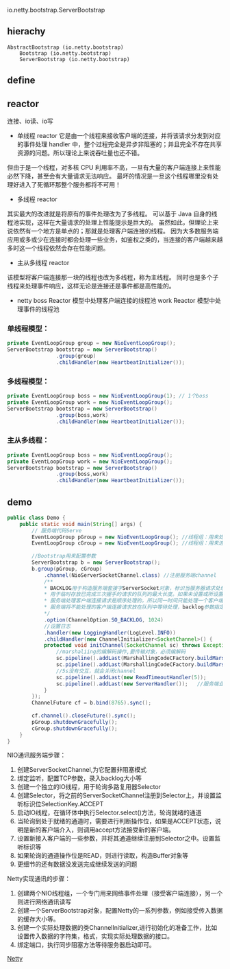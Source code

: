io.netty.bootstrap.ServerBootstrap

## hierachy
```
AbstractBootstrap (io.netty.bootstrap)
    Bootstrap (io.netty.bootstrap)
    ServerBootstrap (io.netty.bootstrap)
```

## define


## reactor

连接、io读、io写

* 单线程 reactor
它是由一个线程来接收客户端的连接，并将该请求分发到对应的事件处理 handler 中，整个过程完全是异步非阻塞的；并且完全不存在共享资源的问题。所以理论上来说吞吐量也还不错。

但由于是一个线程，对多核 CPU 利用率不高，一旦有大量的客户端连接上来性能必然下降，甚至会有大量请求无法响应。
最坏的情况是一旦这个线程哪里没有处理好进入了死循环那整个服务都将不可用！

* 多线程 reactor

其实最大的改进就是将原有的事件处理改为了多线程。
可以基于 Java 自身的线程池实现，这样在大量请求的处理上性能提示是巨大的。
虽然如此，但理论上来说依然有一个地方是单点的；那就是处理客户端连接的线程。
因为大多数服务端应用或多或少在连接时都会处理一些业务，如鉴权之类的，当连接的客户端越来越多时这一个线程依然会存在性能问题。

* 主从多线程 reactor

该模型将客户端连接那一块的线程也改为多线程，称为主线程。
同时也是多个子线程来处理事件响应，这样无论是连接还是事件都是高性能的。

* netty
boss Reactor 模型中处理客户端连接的线程池
work Reactor 模型中处理事件的线程池

### 单线程模型：

```java
private EventLoopGroup group = new NioEventLoopGroup();
ServerBootstrap bootstrap = new ServerBootstrap()
                .group(group)
                .childHandler(new HeartbeatInitializer());
```

### 多线程模型：

```java
private EventLoopGroup boss = new NioEventLoopGroup(1); // 1个boss
private EventLoopGroup work = new NioEventLoopGroup();
ServerBootstrap bootstrap = new ServerBootstrap()
                .group(boss,work)
                .childHandler(new HeartbeatInitializer());
```
                
### 主从多线程：

```java
private EventLoopGroup boss = new NioEventLoopGroup();
private EventLoopGroup work = new NioEventLoopGroup();
ServerBootstrap bootstrap = new ServerBootstrap()
                .group(boss,work)
                .childHandler(new HeartbeatInitializer());
```

## demo
```java
public class Demo {
    public static void main(String[] args) {
        // 服务端代码Serve
        EventLoopGroup pGroup = new NioEventLoopGroup(); //线程组：用来处理网络事件处理（接受客户端连接）
        EventLoopGroup cGroup = new NioEventLoopGroup(); //线程组：用来进行网络通讯读写
            
        //Bootstrap用来配置参数
        ServerBootstrap b = new ServerBootstrap();
        b.group(pGroup, cGroup)
            .channel(NioServerSocketChannel.class) //注册服务端channel
            /**
            * BACKLOG用于构造服务端套接字ServerSocket对象，标识当服务器请求处理线程全满时，
            * 用于临时存放已完成三次握手的请求的队列的最大长度。如果未设置或所设置的值小于1，将使用默认值50。
            * 服务端处理客户端连接请求是顺序处理的，所以同一时间只能处理一个客户端连接，多个客户端来的时候，
            * 服务端将不能处理的客户端连接请求放在队列中等待处理，backlog参数指定了队列的大小
            */
            .option(ChannelOption.SO_BACKLOG, 1024)
            //设置日志
            .handler(new LoggingHandler(LogLevel.INFO))
            .childHandler(new ChannelInitializer<SocketChannel>() {
            protected void initChannel(SocketChannel sc) throws Exception {
                //marshaliing的编解码操作,要传输对象，必须编解码
                sc.pipeline().addLast(MarshallingCodeCFactory.buildMarshallingDecoder());
                sc.pipeline().addLast(MarshallingCodeCFactory.buildMarshallingEncoder());
                //5s没有交互，就会关闭channel
                sc.pipeline().addLast(new ReadTimeoutHandler(5)); 
                sc.pipeline().addLast(new ServerHandler());   //服务端业务处理类
            }
        });
        ChannelFuture cf = b.bind(8765).sync();
        
        cf.channel().closeFuture().sync();
        pGroup.shutdownGracefully();
        cGroup.shutdownGracefully();
    }
}
```

NIO通讯服务端步骤：
1. 创建ServerSocketChannel,为它配置非阻塞模式
2. 绑定监听，配置TCP参数，录入backlog大小等
3. 创建一个独立的IO线程，用于轮询多路复用器Selector
4. 创建Selector，将之前的ServerSocketChannel注册到Selector上，并设置监听标识位SelectionKey.ACCEPT
5. 启动IO线程，在循环体中执行Selector.select()方法，轮询就绪的通道
6. 当轮询到处于就绪的通道时，需要进行判断操作位，如果是ACCEPT状态，说明是新的客户端介入，则调用accept方法接受新的客户端。
7. 设置新接入客户端的一些参数，并将其通道继续注册到Selector之中。设置监听标识等
8. 如果轮询的通道操作位是READ，则进行读取，构造Buffer对象等
9. 更细节的还有数据没发送完成继续发送的问题


Netty实现通讯的步骤：
1. 创建两个NIO线程组，一个专门用来网络事件处理（接受客户端连接），另一个则进行网络通讯读写
2. 创建一个ServerBootstrap对象，配置Netty的一系列参数，例如接受传入数据的缓存大小等。
3. 创建一个实际处理数据的类ChannelInitializer,进行初始化的准备工作，比如设置传入数据的字符集，格式，实现实际处理数据的接口。
4. 绑定端口，执行同步阻塞方法等待服务器启动即可。


[Netty](https://blog.csdn.net/javadhh/article/details/66477423 )